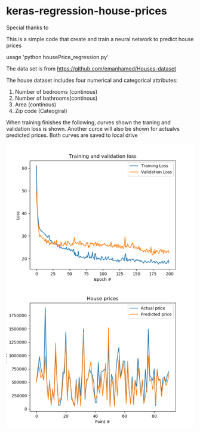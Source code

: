 # keras-regression-house-prices

Special thanks to 

This is a simple code that create and train a neural network to predict house prices

usage 'python  housePrice_regression.py'


The data set is from   https://github.com/emanhamed/Houses-dataset



The house dataset includes four numerical and categorical attributes:

1. Number of bedrooms (continous)
2. Number of bathrooms(continous)
3. Area (continous)
4. Zip code (Cateogiral)



When training finishes the following, curves shown the traning and validation  loss is shown. Another curce will also be shown for actualvs predicted prices. Both curves are saved to local drive

<img src="https://github.com/Walid-Ahmed/keras-regression-house-prices/blob/master/sampleImages/loss.png">

<img src="https://github.com/Walid-Ahmed/keras-regression-house-prices/blob/master/sampleImages/price.png">

